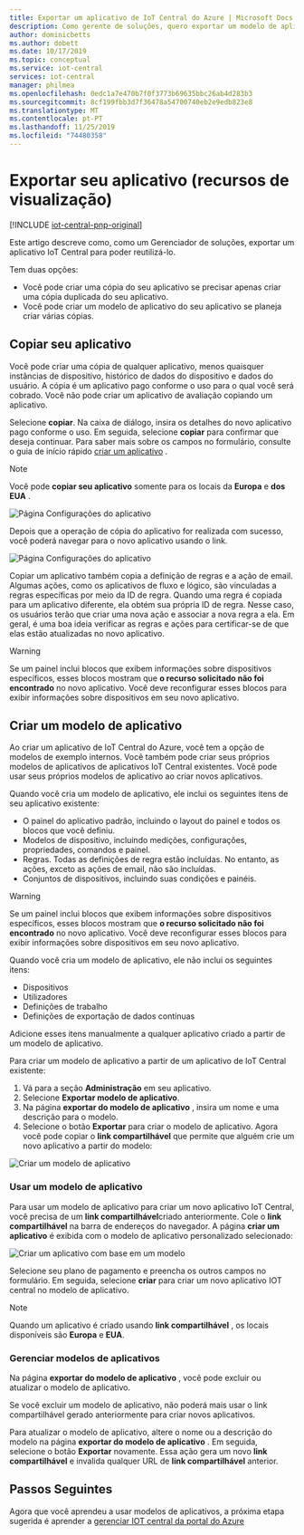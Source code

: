 ```yaml
---
title: Exportar um aplicativo de IoT Central do Azure | Microsoft Docs
description: Como gerente de soluções, quero exportar um modelo de aplicativo para poder reutilizá-lo.
author: dominicbetts
ms.author: dobett
ms.date: 10/17/2019
ms.topic: conceptual
ms.service: iot-central
services: iot-central
manager: philmea
ms.openlocfilehash: 0edc1a7e470b7f0f3773b69635bbc26ab4d283b3
ms.sourcegitcommit: 8cf199fbb3d7f36478a54700740eb2e9edb823e8
ms.translationtype: MT
ms.contentlocale: pt-PT
ms.lasthandoff: 11/25/2019
ms.locfileid: "74480358"
---
```

# <a name="export-your-application-preview-features"></a>Exportar seu aplicativo (recursos de visualização)

[!INCLUDE [iot-central-pnp-original](../../../includes/iot-central-pnp-original-note.md)]

Este artigo descreve como, como um Gerenciador de soluções, exportar um aplicativo IoT Central para poder reutilizá-lo.

Tem duas opções:

- Você pode criar uma cópia do seu aplicativo se precisar apenas criar uma cópia duplicada do seu aplicativo.
- Você pode criar um modelo de aplicativo do seu aplicativo se planeja criar várias cópias.

## <a name="copy-your-application"></a>Copiar seu aplicativo

Você pode criar uma cópia de qualquer aplicativo, menos quaisquer instâncias de dispositivo, histórico de dados do dispositivo e dados do usuário. A cópia é um aplicativo pago conforme o uso para o qual você será cobrado. Você não pode criar um aplicativo de avaliação copiando um aplicativo.

Selecione **copiar**. Na caixa de diálogo, insira os detalhes do novo aplicativo pago conforme o uso. Em seguida, selecione **copiar** para confirmar que deseja continuar. Para saber mais sobre os campos no formulário, consulte o guia de início rápido [criar um aplicativo](quick-deploy-iot-central.md) .

> [!NOTE]
> Você pode **copiar seu aplicativo** somente para os locais da **Europa** e **dos EUA** .

![Página Configurações do aplicativo](media/howto-use-app-templates/appcopy2.png)

Depois que a operação de cópia do aplicativo for realizada com sucesso, você poderá navegar para o novo aplicativo usando o link.

![Página Configurações do aplicativo](media/howto-use-app-templates/appcopy3a.png)

Copiar um aplicativo também copia a definição de regras e a ação de email. Algumas ações, como os aplicativos de fluxo e lógico, são vinculadas a regras específicas por meio da ID de regra. Quando uma regra é copiada para um aplicativo diferente, ela obtém sua própria ID de regra. Nesse caso, os usuários terão que criar uma nova ação e associar a nova regra a ela. Em geral, é uma boa ideia verificar as regras e ações para certificar-se de que elas estão atualizadas no novo aplicativo.

> [!WARNING]
> Se um painel inclui blocos que exibem informações sobre dispositivos específicos, esses blocos mostram que **o recurso solicitado não foi encontrado** no novo aplicativo. Você deve reconfigurar esses blocos para exibir informações sobre dispositivos em seu novo aplicativo.

## <a name="create-an-application-template"></a>Criar um modelo de aplicativo

Ao criar um aplicativo de IoT Central do Azure, você tem a opção de modelos de exemplo internos. Você também pode criar seus próprios modelos de aplicativos de aplicativos IoT Central existentes. Você pode usar seus próprios modelos de aplicativo ao criar novos aplicativos.

Quando você cria um modelo de aplicativo, ele inclui os seguintes itens de seu aplicativo existente:

- O painel do aplicativo padrão, incluindo o layout do painel e todos os blocos que você definiu.
- Modelos de dispositivo, incluindo medições, configurações, propriedades, comandos e painel.
- Regras. Todas as definições de regra estão incluídas. No entanto, as ações, exceto as ações de email, não são incluídas.
- Conjuntos de dispositivos, incluindo suas condições e painéis.

> [!WARNING]
> Se um painel inclui blocos que exibem informações sobre dispositivos específicos, esses blocos mostram que **o recurso solicitado não foi encontrado** no novo aplicativo. Você deve reconfigurar esses blocos para exibir informações sobre dispositivos em seu novo aplicativo.

Quando você cria um modelo de aplicativo, ele não inclui os seguintes itens:

- Dispositivos
- Utilizadores
- Definições de trabalho
- Definições de exportação de dados contínuas

Adicione esses itens manualmente a qualquer aplicativo criado a partir de um modelo de aplicativo.

Para criar um modelo de aplicativo a partir de um aplicativo de IoT Central existente:

1. Vá para a seção **Administração** em seu aplicativo.
1. Selecione **Exportar modelo de aplicativo**.
1. Na página **exportar do modelo de aplicativo** , insira um nome e uma descrição para o modelo.
1. Selecione o botão **Exportar** para criar o modelo de aplicativo. Agora você pode copiar o **link compartilhável** que permite que alguém crie um novo aplicativo a partir do modelo:

![Criar um modelo de aplicativo](media/howto-use-app-templates/create-template.png)

### <a name="use-an-application-template"></a>Usar um modelo de aplicativo

Para usar um modelo de aplicativo para criar um novo aplicativo IoT Central, você precisa de um **link compartilhável**criado anteriormente. Cole o **link compartilhável** na barra de endereços do navegador. A página **criar um aplicativo** é exibida com o modelo de aplicativo personalizado selecionado:

![Criar um aplicativo com base em um modelo](media/howto-use-app-templates/create-app.png)

Selecione seu plano de pagamento e preencha os outros campos no formulário. Em seguida, selecione **criar** para criar um novo aplicativo IOT central no modelo de aplicativo.

> [!NOTE]
> Quando um aplicativo é criado usando **link compartilhável** , os locais disponíveis são **Europa** e **EUA**.

### <a name="manage-application-templates"></a>Gerenciar modelos de aplicativos

Na página **exportar do modelo de aplicativo** , você pode excluir ou atualizar o modelo de aplicativo.

Se você excluir um modelo de aplicativo, não poderá mais usar o link compartilhável gerado anteriormente para criar novos aplicativos.

Para atualizar o modelo de aplicativo, altere o nome ou a descrição do modelo na página **exportar do modelo de aplicativo** . Em seguida, selecione o botão **Exportar** novamente. Essa ação gera um novo **link compartilhável** e invalida qualquer URL de **link compartilhável** anterior.

## <a name="next-steps"></a>Passos Seguintes

Agora que você aprendeu a usar modelos de aplicativos, a próxima etapa sugerida é aprender a [gerenciar IOT central da portal do Azure](../core/howto-manage-iot-central-from-portal.md?toc=/azure/iot-central/preview/toc.json&bc=/azure/iot-central/preview/breadcrumb/toc.json)
